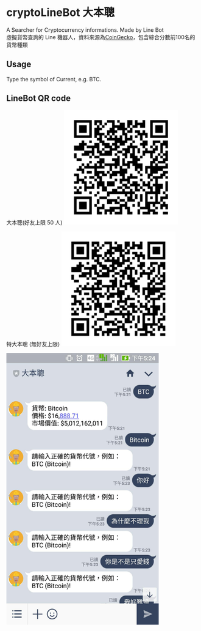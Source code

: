 # cryptoLineBot 大本聰
A Searcher for Cryptocurrency informations. Made by Line Bot <br>
虛擬貨幣查詢的 Line 機器人，資料來源為[CoinGecko](https://www.coingecko.com/zh-tw)，包含綜合分數前100名的貨幣種類
## Usage
Type the symbol of Current, e.g. BTC.
## LineBot QR code
大本聰(好友上限 50 人)
<img src="Markdown_pic/fJ7oSG33xP.png" width=300 title="大本聰(好友上限50)"/>

特大本聰 (無好友上限)
<img src="Markdown_pic/fJ7oSG33xP - free trial.png" width=300 title="特大本聰(無好友上限)"/>

<img src="Markdown_pic/big_ben.jpg" width=400/>

